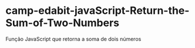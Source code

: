 # camp-edabit-javaScript-Return-the-Sum-of-Two-Numbers
Função JavaScript que retorna a soma de dois números 
